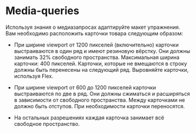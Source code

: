 # Media-queries

Используя знания о медиазапросах адаптируйте макет упражнения. Вам необходимо расположить карточки товара следующим образом:

* При ширине viewport от 1200 пикселей (включительно) карточки выстраиваются в один ряд и имеют резиновую вёрстку. Они должны занимать 32% свободного пространства. Максимальная ширина карточки: 400 пикселей. Карточки, которые не вмещаются в строку должны быть перенесены на следующий ряд. Выровняйте карточки, используя Flex.

* При ширине viewport от 600 до 1200 пикселей карточки выстраиваются по две в ряд. Они должны сжиматься и расширяться в зависимости от свободного пространства. Между карточками не должно быть отступов. При необходимости карточки переносятся.

* На остальных разрешениях каждая карточка занимает всё свободное пространство.

